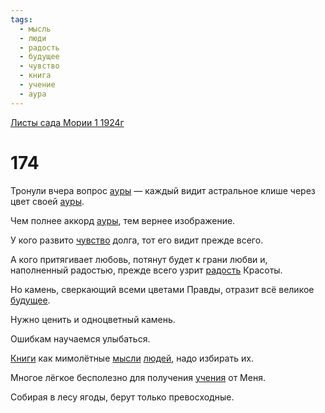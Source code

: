```yaml
---
tags:
  - мысль
  - люди
  - радость
  - будущее
  - чувство
  - книга
  - учение
  - аура
---
```


[Листы сада Мории 1 1924г](/agni/1924)

# 174
Тронули вчера вопрос [ауры](/tag/#аура) — каждый видит астральное клише через цвет своей [ауры](/tag/#аура).   

Чем полнее аккорд [ауры](/tag/#аура), тем вернее изображение.   

У кого развито [чувство](/tag/#чувство) долга, тот его видит прежде всего.   

А кого притягивает любовь, потянут будет к грани любви и, наполненный радостью, прежде всего узрит [радость](/tag/#радость) Красоты.   

Но камень, сверкающий всеми цветами Правды, отразит всё великое [будущее](/tag/#будущее).   

Нужно ценить и одноцветный камень.   

Ошибкам научаемся улыбаться.   

[Книги](/tag/#книга) как мимолётные [мысли](/tag/#мысль) [людей](/tag/#люди), надо избирать их.   

Многое лёгкое бесполезно для получения [учения](/tag/#учение) от Меня.   

Собирая в лесу ягоды, берут только превосходные.   

